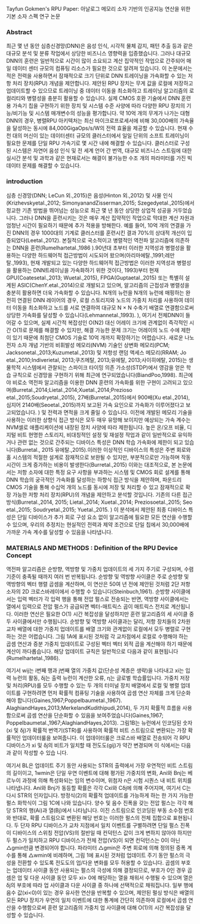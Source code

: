 Tayfun Gokmen's RPU Paper: 아날로그 메모리 소자 기반의 인공지능 연산을 위한 기본 소자 스펙 연구 논문
### Abstract
최근 몇 년 동안 심층신경망(DNN)은 음성 인식, 시각적 물체 감지, 패턴 추출 등과 같은 대규모 분석 및 분류 작업에서 상당한 비즈니스 영향력을 입증했습니다. 그러나 대규모 DNN의 훈련은 일반적으로 시간이 많이 소요되고 계산 집약적인 작업으로 간주되어 매일 데이터 센터 규모의 컴퓨팅 리소스가 필요한 것으로 알려져 있습니다. 이 논문에서는 적은 전력을 사용하면서 잠재적으로 크기 단위로 DNN 트레이닝을 가속화할 수 있는 저항 처리 장치(RPU) 개념을 제안합니다. 제안된 RPU 장치는 무게 값을 로컬에 저장하고 업데이트할 수 있으므로 트레이닝 중 데이터 이동을 최소화하고 트레이닝 알고리즘의 로컬리티와 병렬성을 충분히 활용할 수 있습니다. 실제 CMOS 호환 기술에서 DNN 훈련용 가속기 칩을 구현하기 위한 장치 및 시스템 수준 사양에 따라 다양한 RPU 장치의 기능/비기능 및 시스템 매개변수의 성능을 평가합니다. 약 10억 개의 무게가 나가는 대형 DNN의 경우, 병렬RPU 아키텍처는 최신 마이크로프로세서에 비해 30,000배의 가속율을 달성하는 동시에 84,000GigaOps/s/W의 전력 효율을 제공할 수 있습니다. 현재 수천 대의 머신이 있는 데이터센터 규모의 클러스터에서 일일 단위의 소프트 트레이닝이 필요한 문제를 단일 RPU 가속기로 몇 시간 내에 해결할 수 있습니다. 클러스터로 구성된 시스템은 자연어 음성 인식 및 전 세계 언어 간 번역, 대규모 비즈니스 스트림에 대한 실시간 분석 및 과학과 같은 현재로서는 해결이 불가능한 수조 개의 파라미터를 가진 빅데이터 문제를 해결할 수 있습니다.

### introduction
심층 신경망(DNN; LeCun 외.,2015)은 음성(Hinton 외.,2012) 및 사물 인식(Krizhevskyetal.,2012; SimonyanandZisserman,2015; Szegedyetal.,2015)에서 정교한 기존 방법을 뛰어넘는 성능으로 최근 몇 년 동안 상당한 상업적 성공을 거두었습니다. 그러나 DNN을 훈련시키는 것은 매우 계산 집약적인 작업으로 막대한 계산 자원과 엄청난 시간이 필요하기 때문에 추가 적용을 방해한다. 예를 들어, 10억 개의 연결을 가진 DNN의 경우 1000대의 기계로 클러스터를 훈련시킨 결과 70%의 상대적 개선이 입증되었다(Leetal.,2012). 본질적으로 국소적이고 병렬적인 역전파 알고리즘에 의존하는 DNN을 훈련(Rumelhartetal.,1986 ).90년대 초부터 이러한 지역성과 병렬성을 활용하는 다양한 하드웨어적 접근방법이 시도되어 왔으며(아리마에탈.,1991;레만탈.,1993), 현재 개발되고 있는 다양한 하드웨어적 접근방법은 이러한 지역성과 병렬성을 활용하는 DNN트레이닝을 가속화하기 위한 것이다, 1993)부터 현재 GPU(Coatesetal.,2013; Wuetal.,2015), FPGA(Guptaetal.,2015) 또는 특별히 설계된 ASIC(ChenY.etal.,2014)으로 개발되고 있으며, 알고리즘의 근접성과 병렬성을 충분히 활용하면 더욱 가속화할 수 있습니다. N개의 뉴런을 N개의 뉴런에 매핑하는 완전히 연결된 DNN 레이어의 경우, 로컬 스토리지와 노드의 가중치 처리를 사용하여 데이터 이동을 최소화하고 노드를 서로 연결하여 대규모 N × N 수축기 배열로 연결함으로써 상당한 가속화를 달성할 수 있습니다(Lehmannetal.,1993). ), 여기서 전체DNN이 들어갈 수 있으며, 실제 시간적 복잡성인 O(N2) 대신 어레이 크기에 관계없이 즉각적인 시간 O(1)로 문제를 해결할 수 있지만, 해결 가능한 문제 크기는 어레이의 노드 수에 제한이 있기 때문에 최첨단 CMOS 기술로 10억 개까지 확장하기는 어렵습니다. 새로운 나노 전자 소자 개념 기반의 비휘발성 메모리(NVM) 기술인 상변화 메모리(PCM; Jacksonetal.,2013;Kuzumetal.,2013) 및 저항성 랜덤 액세스 메모리(RRAM; Jo etal.,2010;Indiverietal, 2013;쿠즈메탈, 2013;유에탈, 2013;사이히에탈, 2015)는 생물학적 시스템에서 관찰되는 스파이크 타이밍 의존 가소성(STDP)에서 영감을 얻은 학습 규칙으로 신경망을 구현하기 위해 최근에 연구되었습니다(BiandPoo,1998).
최근에야 비로소 역전파 알고리즘을 이용한 DNN 훈련의 가속화를 위한 구현이 고려되고 있으며(Burretal.,2014;Lietal.,2014;Xuetal.,2014;Prezioso etal.,2015;Soudryetal.,2015), 27배(Burretal.,2015)에서 900배(Xu etal.,2014), 심지어 2140배(Seoetal.,2015)까지 보고된 가속 요인으로 가속화가 이루어졌다고 보고되었습니다. ) 및 전력과 면적을 크게 줄일 수 있습니다. 이전에 개발된 메모리 기술을 사용하는 이러한 상향식 접근 방식은 모두 매우 유망해 보이지만 예상되는 가속 계수는 NVM셀로 애플리케이션에 내장된 장치 사양에 따라 제한됩니다. 높은 온/오프 비율, 디지털 비트 현명한 스토리지, 비대칭적인 설정 및 재설정 작업과 같이 일반적으로 유익하거나 관련 없는 것으로 간주되는 디바이스 특성은 DNN 학습 가속화에 제한이 되고 있습니다(Burretal., 2015 유에탈.,2015).이러한 이상적인 디바이스의 특성은 주변 회로와 홀 시스템의 적절한 설계로 잠재적으로 보완될 수 있지만, 부분적으로만 가능하며 작동 시간이 크게 증가하는 비용이 발생한다(Burretal.,2015)
이와는 대조적으로, 본 논문에서는 저항 소자에 대한 특정 요구 사항을 부과하는 시스템 및 CMOS 회로 설계를 통해 DNN 학습의 궁극적인 가속화를 달성하는 하향식 접근 방식을 제안하며, 파운드리 CMOS 기술을 통해 수십억 개의 노드를 동시에 저장 및 처리할 수 있고 잠재적으로 확장 가능한 저항 처리 장치(RPU)의 개념을 제안하고 분석할 것입니다. 기존의 다른 접근 방식(Burretal.,2014, 2015; Lietal.,2014; Xuetal.,2014; Preziosoetal.,2015; Seo etal.,2015; Soudryetal.,2015; Yuetal.,2015. ) 이 분석에서 제안된 최종 디바이스 특성은 단일 디바이스가 추가 회로 구성 요소 없이 알고리즘에 필요한 모든 연산을 수행할 수 있으며, 우리의 추정치는 현실적인 전력과 제약 조건으로 단일 칩에서 30,000배에 가까운 가속 계수를 달성할 수 있음을 나타냅니다.

### MATERIALS AND METHODS : Definition of the RPU Device Concept
역전파 알고리즘은 순방향, 역방향 및 가중치 업데이트의 세 가지 주기로 구성되며, 수렴 기준이 충족될 때까지 여러 번 반복됩니다. 순방향 및 역방향 사이클은 주로 순방향 및 역방향의 벡터 행렬 곱셈을 계산하며, 이 연산은 50여 년 전에 제안된 것처럼 2단 저항 소자의 2D 크로스바레이에서 수행할 수 있습니다(Steinbuch,1961).
순방향 사이클에서는 입력 벡터가 각 입력 행을 통해 전압 펄스로 전송되는 반면, 역방향 사이클에서는 열에서 입력으로 전압 펄스가 공급되면 벡터-매트릭스 곱이 매트릭스 전치로 계산됩니다. 이러한 연산은 필요한 O(1) 시간 복잡성을 달성하지만 훈련 알고리즘의 세 사이클 중 두 사이클에서만 수행됩니다.
순방향 및 역방향 사이클과는 달리, 저항 장치들의 2차원 교차 배열에 대한 가중치 업데이트를 배열 크기와 관계없이 로컬에서 모두 병렬로 구현하는 것은 어렵습니다. 그림 1A에 표시된 것처럼 각 교차점에서 로컬로 수행해야 하는 곱셈 연산과 증분 가중치 업데이트로 구성된 벡터 벡터 외적 곱을 계산해야 하기 때문에 계산이 까다롭습니다. 해당 업데이트 규칙은 일반적으로 다음과 같이 표현됩니다(Rumelhartetal.,1986).

여기서 wij는 i번째 행과 j번째 열의 가중치 값(단순성 계층은 생략)을 나타내고 xi는 입력 뉴런의 활동, δj는 출력 뉴런이 계산한 오류, η는 글로벌 학습률입니다. 가중치 저장 및 처리(RPU)를 모두 수행할 수 있는 두 개의 터미널 장치 배열에서 로컬 및 병렬 업데이트를 구현하려면 먼저 확률적 컴퓨팅 기술을 사용하여 곱셈 연산 자체를 크게 단순화해야 합니다(Gaines,1967;Poppelbaumetal.,1967). AlaghiandHayes,2013;MerkelandKudithipudi,2014), 두 가지 확률적 흐름을 사용함으로써 곱셈 연산을 단순화할 수 있음을 보여주었습니다(Gaines,1967; Poppelbaumetal.,1967;AlaghiandHayes,2013). 그림1B는 뉴런에서 인코딩된 숫자(xi 및 δj)가 확률적 번역기(STR)를 사용하여 확률적 비트 스트림으로 변환되는 가장 확률적인 업데이터룰을 보여줍니다. 이 업데이터룰은 크로스바 배열로 전송되어 각 RPU 디바이스가 xi 및 δj의 비트가 일치할 때 전도도(gij)가 약간 변경되며 이 식에서는 다음과 같이 작성할 수 있습 니다.

여기서 BL은 업데이트 주기 동안 사용되는 STR의 출력에서 가장 우연적인 비트 스트림의 길이이고, 1wmin은 단일 우연 이벤트에 대해 평가된 가중치의 변화, Ani와 Bnj는 베르누이 과정에 의해 특성화되는 임의 변수이며, 위첨자 n은 시험 시퀀스 내 비트 위치를 나타냅니다.
Ani와 Bnj가 동등할 확률은 각각 Cxi와 Cδj에 의해 주어지며, 여기서 C는 다시 STR의 인자입니다. 방정식(2)의 확률적 업데이트를 가능하게 하는 한 가지 가능한 펄스 화학식이 그림 1C에 나와 있습니다. 양수 및 음수 진폭을 갖는 전압 펄스는 각각 해당 STR의 행(Ai)과 열(Bj)에서 나타납니다.
이진 스트림으로 인코딩된 부동 소수점 번호와 반대로, 확률 스트림으로 변환된 해당 번호는 이러한 펄스의 전체 집합으로 표현됩니다. 두 단자 RPU 디바이스가 교차 지점에서 일치 이벤트를 구별하려면 단일 펄스 진폭이 디바이스의 스위칭 전압(VS)의 절반일 때 컨덕턴스 값이 크게 변하지 않아야 하지만 두 펄스가 일치하고 RPU 디바이스가 전체 전압(VS)이 되면 컨덕턴스는 0이 아닌 △gmin만큼 변경되어야 합니다.
파라미터 △gmin은 주변 회로에 의해 정의된 증폭 계수를 통해 △wmin에 비례하며, 그림 1에 표시된 것처럼 업데이트 주기 동안 펄스의 극성을 전환할 수 있도록 전도도의 업/다운 변화를 모두 허용할 수 있습니다. 곱셈의 부호는 업데이터 사이클 동안 사용되는 펄스의 극성에 의해 결정되므로, 부호가 0인 경우 곱셈은 업 및 다운 사이클 동안 모두 xi> 0에 해당하는 열을 채워서 수행될 수 있으며 열은 δj의 부호에 따라 업 사이클과 다운 사이클 중 하나에 선택적으로 채워집니다. 일부 행에 음수 값(xi<0)이 있는 경우 유사한 연산을 반복할 수 있으며, 제안된 펄싱 방식은 배열의 모든 RPU 장치가 우연의 일치 이벤트에 대한 통계에 간단히 의존하여 로컬에서 곱셈 연산을 수행함으로써 훈련 알고리즘의 가중치 업 사이클에 대해 O(1)의 시간 복잡성을 달성할 수 있습니다.
